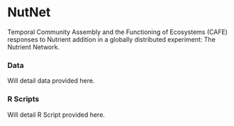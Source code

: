 # NutNet
Temporal Community Assembly and the Functioning of Ecosystems (CAFE) responses to Nutrient addition in a globally distributed experiment: The Nutrient Network.

### Data
Will detail data provided here.

### **R Scripts** 
Will detail R Script provided here.

